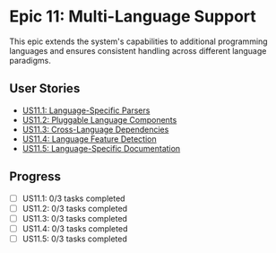 # Epic 11: Multi-Language Support

This epic extends the system's capabilities to additional programming languages and ensures consistent handling across different language paradigms.

## User Stories
- [US11.1: Language-Specific Parsers](./US11.1-Language-Specific-Parsers.md)
- [US11.2: Pluggable Language Components](./US11.2-Pluggable-Language-Components.md)
- [US11.3: Cross-Language Dependencies](./US11.3-Cross-Language-Dependencies.md)
- [US11.4: Language Feature Detection](./US11.4-Language-Feature-Detection.md)
- [US11.5: Language-Specific Documentation](./US11.5-Language-Specific-Documentation.md)

## Progress
- [ ] US11.1: 0/3 tasks completed
- [ ] US11.2: 0/3 tasks completed
- [ ] US11.3: 0/3 tasks completed
- [ ] US11.4: 0/3 tasks completed
- [ ] US11.5: 0/3 tasks completed